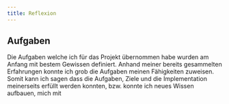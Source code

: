 ```yaml
---
title: Reflexion
---
```


## Aufgaben

Die Aufgaben welche ich für das Projekt übernommen habe wurden am Anfang mit bestem Gewissen definiert. Anhand meiner bereits gesammelten Erfahrungen konnte ich grob die Aufgaben meinen Fähigkeiten zuweisen. Somit kann ich sagen dass die Aufgaben, Ziele und die Implementation meinerseits erfüllt werden konnten, bzw. konnte ich neues Wissen aufbauen, mich mit 

